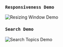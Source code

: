 ### `Responsiveness Demo`

![Resizing Window Demo](resizing.gif)

### `Search Demo`

![Search Topics Demo](search.gif)